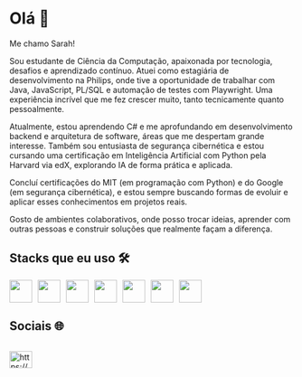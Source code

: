 # Olá 👋

Me chamo Sarah! 

Sou estudante de Ciência da Computação, apaixonada por tecnologia, desafios e aprendizado contínuo. Atuei como estagiária de desenvolvimento na Philips, onde tive a oportunidade de trabalhar com Java, JavaScript, PL/SQL e automação de testes com Playwright. Uma experiência incrível que me fez crescer muito, tanto tecnicamente quanto pessoalmente.

Atualmente, estou aprendendo C# e me aprofundando em desenvolvimento backend e arquitetura de software, áreas que me despertam grande interesse. Também sou entusiasta de segurança cibernética e estou cursando uma certificação em Inteligência Artificial com Python pela Harvard via edX, explorando IA de forma prática e aplicada.

Concluí certificações do MIT (em programação com Python) e do Google (em segurança cibernética), e estou sempre buscando formas de evoluir e aplicar esses conhecimentos em projetos reais.

Gosto de ambientes colaborativos, onde posso trocar ideias, aprender com outras pessoas e construir soluções que realmente façam a diferença.

## Stacks que eu uso 🛠️  
<div style="display: flex; gap: 10px; align-items: center;">

<img src="https://cdn.jsdelivr.net/gh/devicons/devicon/icons/html5/html5-original.svg" width="40"/>
<img src="https://cdn.jsdelivr.net/gh/devicons/devicon/icons/css3/css3-original.svg" width="40"/>
<img src="https://cdn.jsdelivr.net/gh/devicons/devicon/icons/javascript/javascript-original.svg" width="40"/>
<img src="https://cdn.jsdelivr.net/gh/devicons/devicon/icons/csharp/csharp-original.svg" width="40"/>
<img src="https://cdn.jsdelivr.net/gh/devicons/devicon/icons/dot-net/dot-net-original.svg" width="40"/>
<img src="https://cdn.jsdelivr.net/gh/devicons/devicon/icons/java/java-original.svg" width="40"/>
<img src="https://cdn.jsdelivr.net/gh/devicons/devicon/icons/oracle/oracle-original.svg" width="40"/>

</div>

## Sociais 🌐

<div style="display: flex; gap: 10px; align-items: center;">
  
<a href="https://linkedin.com/in/https://www.linkedin.com/in/sarah-santos-1977b5279/" target="blank"><img align="center" src="https://raw.githubusercontent.com/rahuldkjain/github-profile-readme-generator/master/src/images/icons/Social/linked-in-alt.svg" alt="https://www.linkedin.com/in/sarah-santos-1977b5279/" height="30" width="40"/></a>

</div>

